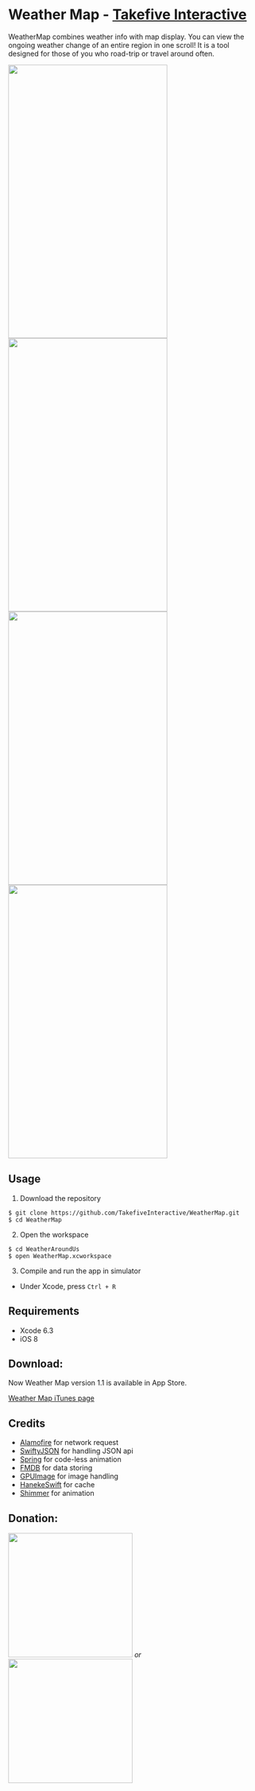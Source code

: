 # Weather Map - [Takefive Interactive](http://www.takefiveinteractive.com)
WeatherMap combines weather info with map display. You can view the ongoing weather change of an entire region in one scroll! It is a tool designed for those of you who road-trip or travel around often.

<img src="./ScreenShots/screenshot1.png" width="320" height="550"/>
<img src="./ScreenShots/screenshot2.png" width="320" height="550"/>
<img src="./ScreenShots/screenshot3.png" width="320" height="550"/>
<img src="./ScreenShots/screenshot4.png" width="320" height="550"/>

## Usage
1) Download the repository
```
$ git clone https://github.com/TakefiveInteractive/WeatherMap.git
$ cd WeatherMap
```

2) Open the workspace
```
$ cd WeatherAroundUs
$ open WeatherMap.xcworkspace
```

3) Compile and run the app in simulator
* Under Xcode, press ``Ctrl + R``

## Requirements
* Xcode 6.3
* iOS 8

## Download:
Now Weather Map version 1.1 is available in App Store.


[Weather Map iTunes page](https://itunes.apple.com/us/app/weather-map-take-five-interactive/id990141529?mt=8)

## Credits
* [Alamofire](https://github.com/Alamofire/Alamofire) for network request
* [SwiftyJSON](https://github.com/SwiftyJSON/SwiftyJSON) for handling JSON api
* [Spring](https://github.com/MengTo/Spring) for code-less animation
* [FMDB](https://github.com/ccgus/fmdb) for data storing
* [GPUImage](https://github.com/BradLarson/GPUImage) for image handling
* [HanekeSwift](https://github.com/Haneke/HanekeSwift) for cache
* [Shimmer](https://github.com/facebook/Shimmer) for animation

## Donation:
<img src="http://i.imgur.com/H4Qs3am.png" width="250" height="250"/> *or* 
<img src="http://i.imgur.com/uhIJ1Bw.png" width="250" height="250"/>
